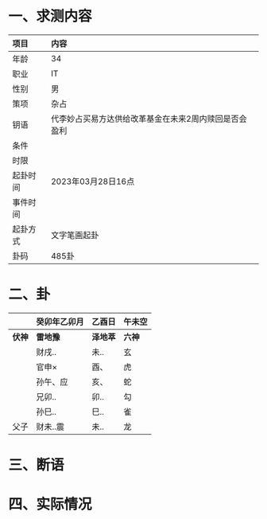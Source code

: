 # 一、求测内容
|项目|内容|
|:-|:-|
|年龄|34|
|职业|IT|
|性别|男|
|策项|杂占|
|钥语|代李妙占买易方达供给改革基金在未来2周内赎回是否会盈利|
|条件||
|时限||
|起卦时间|2023年03月28日16点|
|事件时间||
|起卦方式|文字笔画起卦|
|卦码|485卦|

# 二、卦
||癸卯年乙卯月|乙酉日|午未空|
|:-|:-|:-|:-|
|**伏神**|**雷地豫**|**泽地萃**|**六神**|
||财戌..|未..|玄|
||官申×|酉、|虎|
||孙午、应|亥、|蛇|
||兄卯..|卯..|勾|
||孙巳..|巳..|雀|
|父子|财未..震|未..|龙|


# 三、断语

# 四、实际情况